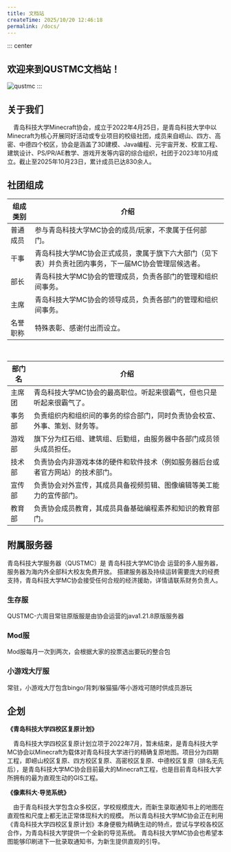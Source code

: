 ```yaml
---
title: 文档站
createTime: 2025/10/20 12:46:18
permalink: /docs/
---
```


::: center

## **欢迎来到QUSTMC文档站！**

![qustmc](/img/qustmc_ss.png)
:::

## 关于我们

&emsp;青岛科技大学Minecraft协会，成立于2022年4月25日，是青岛科技大学中以Minecraft为核心开展同好活动或专业项目的校级社团，成员来自崂山、四方、高密、中德四个校区，协会是涵盖了3D建模、Java编程、元宇宙开发、校宣工程、建筑设计、PS/PR/AE教学、游戏开发等内容的综合组织，社团于2023年10月成立。截止至2025年10月23日，累计成员已达830余人。

## 社团组成

|组成类别|介绍|
|------|------|
| 普通成员 | 参与青岛科技大学MC协会的成员/玩家，不隶属于任何部门。 |
| 干事 | 青岛科技大学MC协会正式成员，隶属于旗下六大部门（见下表）并负责社团内事务，下一届MC协会管理层候选者。 |
| 部长 | 青岛科技大学MC协会的管理成员，负责各部门的管理和组织间事务。 |
| 主席 | 青岛科技大学MC协会的领导成员，负责各部门的管理和组织间事务。 |
| 名誉职称 | 特殊表彰、感谢付出而设立。 |  

&emsp;

|部门名|介绍|
|------|------|
|主席团|青岛科技大学MC协会的最高职位。听起来很霸气，但也只是听起来很霸气了。|
|事务部|负责组织内和组织间的事务的综合部门，同时负责协会校宣、外事、策划、财务等。|
|游戏部|旗下分为红石组、建筑组、后勤组，由服务器中各部门成员领头成员担任。|
|技术部|负责协会内非游戏本体的硬件和软件技术（例如服务器后台或者官方网站）的技术部门。|
|宣传部|负责协会对外宣传，其成员具备视频剪辑、图像编辑等美工能力的宣传部门。|
|教育部|负责协会成员教育，其成员具备基础编程素养和知识的教育部门。|

## 附属服务器

青岛科技大学服务器（QUSTMC）是 青岛科技大学MC协会 运营的多人服务器，服务器为海内外全部科大校友免费开放。
搭建服务器及持续运转需要庞大的经费支持，青岛科技大学MC协会接受任何合规的经济援助，详情请联系财务负责人。

### 生存服

  QUSTMC-六周目常驻原版服是由协会运营的java1.21.8原版服务器

### Mod服

  Mod服每月一次到两次，会根据大家的投票选出要玩的整合包

### 小游戏大厅服

  常驻，小游戏大厅包含bingo/背刺/躲猫猫/等小游戏可随时供成员游玩

## 企划

**《青岛科技大学四校区复原计划》**  

&emsp;青岛科技大学四校区复原计划立项于2022年7月，暂未结束，是青岛科技大学MC协会以Minecraft为载体对青岛科技大学进行的精确复原地图。项目分为四期工程，即崂山校区复原、四方校区复原、高密校区复原、中德校区复原（排名无先后），是青岛科技大学MC协会目前最大的Minecraft工程，也是目前青岛科技大学所拥有的最为直观生动的GIS工程。

**《像素科大·导览系统》**  

&emsp;由于青岛科技大学包含众多校区，学校规模庞大，而新生录取通知书上的地图在直观性和尺度上都无法正常体现科大的规模。 所以青岛科技大学MC协会正在利用《青岛科技大学四校区复原计划》本身便极为精确生动的特点，尝试与学校各校区合作，为青岛科技大学提供一个全新的导览系统。 青岛科技大学MC协会也希望本图能够印刷进下一批录取通知书，为新生提供直观的引导。

